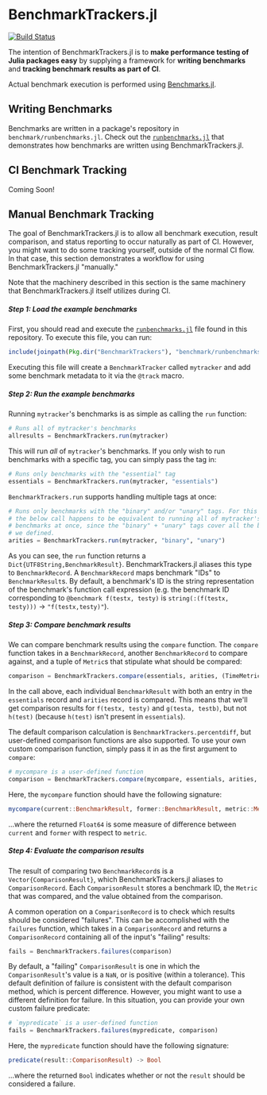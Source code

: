 # BenchmarkTrackers.jl

[![Build Status](https://travis-ci.org/jrevels/BenchmarkTrackers.jl.svg?branch=master)](https://travis-ci.org/jrevels/BenchmarkTrackers.jl)

The intention of BenchmarkTrackers.jl is to **make performance testing of Julia packages easy** by supplying a framework for **writing benchmarks** and **tracking benchmark results as part of CI**.

Actual benchmark execution is performed using [Benchmarks.jl](https://github.com/jrevels/Benchmarks.jl).

## Writing Benchmarks

Benchmarks are written in a package's repository in `benchmark/runbenchmarks.jl`. Check out the [`runbenchmarks.jl`](https://github.com/JuliaCI/BenchmarkTrackers.jl/blob/master/benchmark/runbenchmarks.jl) that demonstrates how benchmarks are written using BenchmarkTrackers.jl.

## CI Benchmark Tracking

Coming Soon!

## Manual Benchmark Tracking

The goal of BenchmarkTrackers.jl is to allow all benchmark execution, result comparison, and status reporting to occur naturally as part of CI. However, you might want to do some tracking yourself, outside of the normal CI flow. In that case, this section demonstrates a workflow for using BenchmarkTrackers.jl "manually."

Note that the machinery described in this section is the same machinery that BenchmarkTrackers.jl itself utilizes during CI.

##### Step 1: Load the example benchmarks

First, you should read and execute the [`runbenchmarks.jl`](https://github.com/JuliaCI/BenchmarkTrackers.jl/blob/master/benchmark/runbenchmarks.jl) file found in this repository. To execute this file, you can run:

```julia
include(joinpath(Pkg.dir("BenchmarkTrackers"), "benchmark/runbenchmarks.jl"))
```

Executing this file will create a `BenchmarkTracker` called `mytracker` and add some benchmark metadata to it via the `@track` macro.

##### Step 2: Run the example benchmarks

Running `mytracker`'s benchmarks is as simple as calling the `run` function:

```julia
# Runs all of mytracker's benchmarks
allresults = BenchmarkTrackers.run(mytracker)
```

This will run *all* of `mytracker`'s benchmarks. If you only wish to run benchmarks with a specific tag, you can simply pass the tag in:

```julia
# Runs only benchmarks with the "essential" tag
essentials = BenchmarkTrackers.run(mytracker, "essentials")
```

`BenchmarkTrackers.run` supports handling multiple tags at once:

```julia
# Runs only benchmarks with the "binary" and/or "unary" tags. For this example,
# the below call happens to be equivalent to running all of mytracker's
# benchmarks at once, since the "binary" + "unary" tags cover all the benchmarks
# we defined.
arities = BenchmarkTrackers.run(mytracker, "binary", "unary")
```

As you can see, the `run` function returns a `Dict{UTF8String,BenchmarkResult}`. BenchmarkTrackers.jl aliases this type to `BenchmarkRecord`. A `BenchmarkRecord` maps benchmark "IDs" to `BenchmarkResult`s. By default, a benchmark's ID is the string representation of the benchmark's function call expression (e.g. the benchmark ID corresponding to `@benchmark f(testx, testy)` is `string(:(f(testx, testy)))` → `"f(testx,testy)"`).

##### Step 3: Compare benchmark results

We can compare benchmark results using the `compare` function. The `compare` function takes in a `BenchmarkRecord`, another `BenchmarkRecord` to compare against, and a tuple of `Metric`s that stipulate what should be compared:

```julia
comparison = BenchmarkTrackers.compare(essentials, arities, (TimeMetric, GCMetric))
```

In the call above, each individual `BenchmarkResult` with both an entry in the `essentials` record and `arities` record is compared. This means that we'll get comparison results for `f(testx, testy)` and `g(testa, testb)`, but not `h(test)` (because `h(test)` isn't present in `essentials`).

The default comparison calculation is `BenchmarkTrackers.percentdiff`, but user-defined comparison functions are also supported. To use your own custom comparison function, simply pass it in as the first argument to `compare`:

```julia
# mycompare is a user-defined function
comparison = BenchmarkTrackers.compare(mycompare, essentials, arities, (TimeMetric, GCMetric))
```

Here, the `mycompare` function should have the following signature:

```julia
mycompare(current::BenchmarkResult, former::BenchmarkResult, metric::Metric) -> Float64
```

...where the returned `Float64` is some measure of difference between `current` and `former` with respect to `metric`.

##### Step 4: Evaluate the comparison results

The result of comparing two `BenchmarkRecord`s is a `Vector{ComparisonResult}`, which BenchmarkTrackers.jl aliases to `ComparisonRecord`. Each `ComparisonResult` stores a benchmark ID, the `Metric` that was compared, and the value obtained from the comparison.

A common operation on a `ComparisonRecord` is to check which results should be considered "failures". This can be accomplished with the `failures` function, which takes in a `ComparisonRecord` and returns a `ComparisonRecord` containing all of the input's "failing" results:

```julia
fails = BenchmarkTrackers.failures(comparison)
```

By default, a "failing" `ComparisonResult` is one in which the `ComparisonResult`'s value is a `NaN`, or is positive (within a tolerance). This default definition of failure is consistent with the default comparison method, which is percent difference. However, you might want to use a different definition for failure. In this situation, you can provide your own custom failure predicate:

```julia
# `mypredicate` is a user-defined function
fails = BenchmarkTrackers.failures(mypredicate, comparison)
```

Here, the `mypredicate` function should have the following signature:

```julia
predicate(result::ComparisonResult) -> Bool
```

...where the returned `Bool` indicates whether or not the `result` should be considered a failure.
